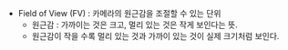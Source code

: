 - Field of View (FV) : 카메라의 원근감을 조절할 수 있는 단위
	- 원근감 : 가까이는 것은 크고, 멀리 있는 것은 작게 보인다는 뜻.
	- 원근감이 작을 수록 멀리 있는 것과 가까이 있는 것이 실제 크기처럼 보인다.